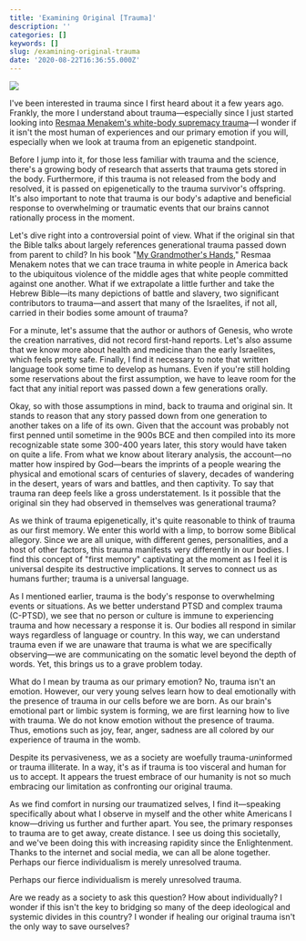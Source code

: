 ```yaml
---
title: 'Examining Original [Trauma]'
description: ''
categories: []
keywords: []
slug: /examining-original-trauma
date: '2020-08-22T16:36:55.000Z'
---
```


![](https://images.unsplash.com/photo-1597956377408-c1755dbb5957?ixlib=rb-1.2.1&q=80&fm=jpg&crop=entropy&cs=tinysrgb&w=2000&fit=max&ixid=eyJhcHBfaWQiOjExNzczfQ)

I've been interested in trauma since I first heard about it a few years ago. Frankly, the more I understand about trauma—especially since I just started looking into [Resmaa Menakem's white-body supremacy trauma](https://www.resmaa.com/)—I wonder if it isn't the most human of experiences and our primary emotion if you will, especially when we look at trauma from an epigenetic standpoint.

Before I jump into it, for those less familiar with trauma and the science, there's a growing body of research that asserts that trauma gets stored in the body. Furthermore, if this trauma is not released from the body and resolved, it is passed on epigenetically to the trauma survivor's offspring. It's also important to note that trauma is our body's adaptive and beneficial response to overwhelming or traumatic events that our brains cannot rationally process in the moment.

Let's dive right into a controversial point of view. What if the original sin that the Bible talks about largely references generational trauma passed down from parent to child? In his book "[My Grandmother's Hands](https://www.resmaa.com/books)," Resmaa Menakem notes that we can trace trauma in white people in America back to the ubiquitous violence of the middle ages that white people committed against one another. What if we extrapolate a little further and take the Hebrew Bible—its many depictions of battle and slavery, two significant contributors to trauma—and assert that many of the Israelites, if not all, carried in their bodies some amount of trauma?

For a minute, let's assume that the author or authors of Genesis, who wrote the creation narratives, did not record first-hand reports. Let's also assume that we know more about health and medicine than the early Israelites, which feels pretty safe. Finally, I find it necessary to note that written language took some time to develop as humans. Even if you're still holding some reservations about the first assumption, we have to leave room for the fact that any initial report was passed down a few generations orally.

Okay, so with those assumptions in mind, back to trauma and original sin. It stands to reason that any story passed down from one generation to another takes on a life of its own. Given that the account was probably not first penned until sometime in the 900s BCE and then compiled into its more recognizable state some 300-400 years later, this story would have taken on quite a life. From what we know about literary analysis, the account—no matter how inspired by God—bears the imprints of a people wearing the physical and emotional scars of centuries of slavery, decades of wandering in the desert, years of wars and battles, and then captivity. To say that trauma ran deep feels like a gross understatement. Is it possible that the original sin they had observed in themselves was generational trauma?

As we think of trauma epigenetically, it's quite reasonable to think of trauma as our first memory. We enter this world with a limp, to borrow some Biblical allegory. Since we are all unique, with different genes, personalities, and a host of other factors, this trauma manifests very differently in our bodies. I find this concept of "first memory" captivating at the moment as I feel it is universal despite its destructive implications. It serves to connect us as humans further; trauma is a universal language.

As I mentioned earlier, trauma is the body's response to overwhelming events or situations. As we better understand PTSD and complex trauma (C-PTSD), we see that no person or culture is immune to experiencing trauma and how necessary a response it is. Our bodies all respond in similar ways regardless of language or country. In this way, we can understand trauma even if we are unaware that trauma is what we are specifically observing—we are communicating on the somatic level beyond the depth of words. Yet, this brings us to a grave problem today.

What do I mean by trauma as our primary emotion? No, trauma isn't an emotion. However, our very young selves learn how to deal emotionally with the presence of trauma in our cells before we are born. As our brain's emotional part or limbic system is forming, we are first learning how to live with trauma. We do not know emotion without the presence of trauma. Thus, emotions such as joy, fear, anger, sadness are all colored by our experience of trauma in the womb.

Despite its pervasiveness, we as a society are woefully trauma-*un*informed or trauma illiterate. In a way, it's as if trauma is too visceral and human for us to accept. It appears the truest embrace of our humanity is not so much embracing our limitation as confronting our original trauma.

As we find comfort in nursing our traumatized selves, I find it—speaking specifically about what I observe in myself and the other white Americans I know—driving us further and further apart. You see, the primary responses to trauma are to get away, create distance. I see us doing this societally, and we've been doing this with increasing rapidity since the Enlightenment. Thanks to the internet and social media, we can all be alone together. Perhaps our fierce individualism is merely unresolved trauma.

Perhaps our fierce individualism is merely unresolved trauma.

Are we ready as a society to ask this question? How about individually? I wonder if this isn't the key to bridging so many of the deep ideological and systemic divides in this country? I wonder if healing our original trauma isn't the only way to save ourselves?
